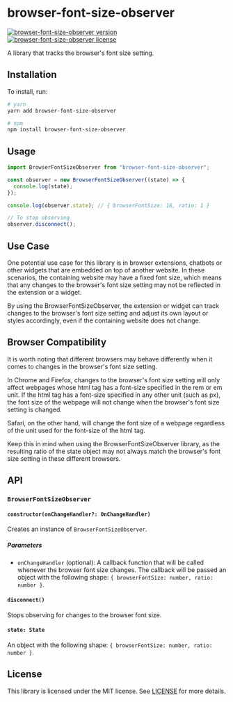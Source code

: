# browser-font-size-observer
<p>
  <a href="https://www.npmjs.com/package/browser-font-size-observer"><img src="https://flat.badgen.net/npm/v/browser-font-size-observer" alt="browser-font-size-observer version" /></a>
  <a href="https://www.npmjs.com/package/browser-font-size-observer"><img src="https://flat.badgen.net/npm/license/browser-font-size-observer" alt="browser-font-size-observer license" /></a>
</p>

A library that tracks the browser's font size setting.

## Installation

To install, run:

```sh
# yarn
yarn add browser-font-size-observer

# npm
npm install browser-font-size-observer
```

## Usage

```js
import BrowserFontSizeObserver from "browser-font-size-observer";

const observer = new BrowserFontSizeObserver((state) => {
  console.log(state);
});

console.log(observer.state); // { browserFontSize: 16, ratio: 1 }

// To stop observing
observer.disconnect();
```

## Use Case

One potential use case for this library is in browser extensions, chatbots or other widgets that are embedded on top of another website. In these scenarios, the containing website may have a fixed font size, which means that any changes to the browser's font size setting may not be reflected in the extension or a widget.

By using the BrowserFontSizeObserver, the extension or widget can track changes to the browser's font size setting and adjust its own layout or styles accordingly, even if the containing website does not change.

## Browser Compatibility

It is worth noting that different browsers may behave differently when it comes to changes in the browser's font size setting.

In Chrome and Firefox, changes to the browser's font size setting will only affect webpages whose html tag has a font-size specified in the rem or em unit. If the html tag has a font-size specified in any other unit (such as px), the font size of the webpage will not change when the browser's font size setting is changed.

Safari, on the other hand, will change the font size of a webpage regardless of the unit used for the font-size of the html tag.

Keep this in mind when using the BrowserFontSizeObserver library, as the resulting ratio of the state object may not always match the browser's font size setting in these different browsers.

## API

### `BrowserFontSizeObserver`

#### `constructor(onChangeHandler?: OnChangeHandler)`

Creates an instance of `BrowserFontSizeObserver`.

##### Parameters

- `onChangeHandler` (optional): A callback function that will be called whenever the browser font size changes. The callback will be passed an object with the following shape: `{ browserFontSize: number, ratio: number }`.

#### `disconnect()`

Stops observing for changes to the browser font size.

#### `state: State`

An object with the following shape: `{ browserFontSize: number, ratio: number }`.

## License

This library is licensed under the MIT license. See [LICENSE](./LICENSE) for more details.
